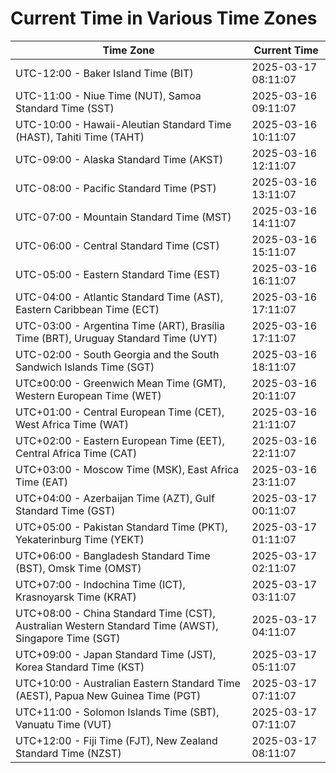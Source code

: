 # Current Time in Various Time Zones

| Time Zone | Current Time |
|-----------|--------------|
| UTC-12:00 - Baker Island Time (BIT) | 2025-03-17 08:11:07 |
| UTC-11:00 - Niue Time (NUT), Samoa Standard Time (SST) | 2025-03-16 09:11:07 |
| UTC-10:00 - Hawaii-Aleutian Standard Time (HAST), Tahiti Time (TAHT) | 2025-03-16 10:11:07 |
| UTC-09:00 - Alaska Standard Time (AKST) | 2025-03-16 12:11:07 |
| UTC-08:00 - Pacific Standard Time (PST) | 2025-03-16 13:11:07 |
| UTC-07:00 - Mountain Standard Time (MST) | 2025-03-16 14:11:07 |
| UTC-06:00 - Central Standard Time (CST) | 2025-03-16 15:11:07 |
| UTC-05:00 - Eastern Standard Time (EST) | 2025-03-16 16:11:07 |
| UTC-04:00 - Atlantic Standard Time (AST), Eastern Caribbean Time (ECT) | 2025-03-16 17:11:07 |
| UTC-03:00 - Argentina Time (ART), Brasília Time (BRT), Uruguay Standard Time (UYT) | 2025-03-16 17:11:07 |
| UTC-02:00 - South Georgia and the South Sandwich Islands Time (SGT) | 2025-03-16 18:11:07 |
| UTC±00:00 - Greenwich Mean Time (GMT), Western European Time (WET) | 2025-03-16 20:11:07 |
| UTC+01:00 - Central European Time (CET), West Africa Time (WAT) | 2025-03-16 21:11:07 |
| UTC+02:00 - Eastern European Time (EET), Central Africa Time (CAT) | 2025-03-16 22:11:07 |
| UTC+03:00 - Moscow Time (MSK), East Africa Time (EAT) | 2025-03-16 23:11:07 |
| UTC+04:00 - Azerbaijan Time (AZT), Gulf Standard Time (GST) | 2025-03-17 00:11:07 |
| UTC+05:00 - Pakistan Standard Time (PKT), Yekaterinburg Time (YEKT) | 2025-03-17 01:11:07 |
| UTC+06:00 - Bangladesh Standard Time (BST), Omsk Time (OMST) | 2025-03-17 02:11:07 |
| UTC+07:00 - Indochina Time (ICT), Krasnoyarsk Time (KRAT) | 2025-03-17 03:11:07 |
| UTC+08:00 - China Standard Time (CST), Australian Western Standard Time (AWST), Singapore Time (SGT) | 2025-03-17 04:11:07 |
| UTC+09:00 - Japan Standard Time (JST), Korea Standard Time (KST) | 2025-03-17 05:11:07 |
| UTC+10:00 - Australian Eastern Standard Time (AEST), Papua New Guinea Time (PGT) | 2025-03-17 07:11:07 |
| UTC+11:00 - Solomon Islands Time (SBT), Vanuatu Time (VUT) | 2025-03-17 07:11:07 |
| UTC+12:00 - Fiji Time (FJT), New Zealand Standard Time (NZST) | 2025-03-17 08:11:07 |
